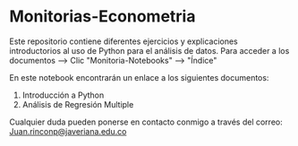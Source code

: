 # Monitorias-Econometria 

Este repositorio contiene diferentes ejercicios y explicaciones introductorios al uso de Python para el análisis de datos. Para acceder a los documentos --> Clic "Monitoria-Notebooks" --> "Índice"

En este notebook encontrarán un enlace a los siguientes documentos:

1. Introducción a Python
2. Análisis de Regresión Multiple

Cualquier duda pueden ponerse en contacto conmigo a través del correo: Juan.rinconp@javeriana.edu.co